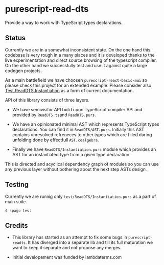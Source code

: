# purescript-read-dts

Provide a way to work with TypeScript types declarations.



## Status

Currently we are in a somewhat inconsistent state. On the one hand this codebase is very rough in a many places and it is developed thanks to the live experimentation and direct source browsing of the typescript compiler. On the other hand we successfully test and use it against quite a large codegen projects.

As a main battlefield we have choosen `purescript-react-basic-mui` so please check this project for an extended example. Please consider also [Test.ReadDTS.Instantiation](
https://github.com/purescript-codegen/purescript-read-dts/blob/master/test/ReadDTS/Instantiation.purs) as a form of current documentation.

API of this library consists of three layers.

  * We have semivisitor API build upon TypeScript compiler API and provided by `ReadDTS.ts`and `ReadDTS.purs`.

  * We have an opinionated minimal AST which represents TypeScript types declarations. You can find it in `ReadDTS/AST.purs`. Initially this AST contains unresolved refreneces to other types which are filled during unfolding done by effectfull `AST.coalgebra`.

  * Finally we have `ReadDTS/Instantiation.purs` module which provides an AST for an instantiated type from a given type declaration.

This is directed and acyclical dependency graph of modules so you can use any previous layer without bothering about the next step ASTs design.


## Testing

Currently we are runnig only `test/ReadDTS/Instantiation.purs` as a part of main suite.

```
$ spago test
```


## Credits

* This library has started as an attempt to fix some bugs in `purescript-readts`. It has diverged into a separate lib and till its full maturation we want to keep it separate and not propose any merges.

* Initial developement was funded by lambdaterms.com
